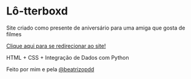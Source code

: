 # Lô-tterboxd
Site criado como presente de aniversário para uma amiga que gosta de filmes

[Clique aqui para se redirecionar ao site!](https://lo-tterboxd.netlify.app)

HTML + CSS + Integração de Dados com Python

Feito por mim e pela [@beatrizopdd](https://github.com/beatrizopdd)
